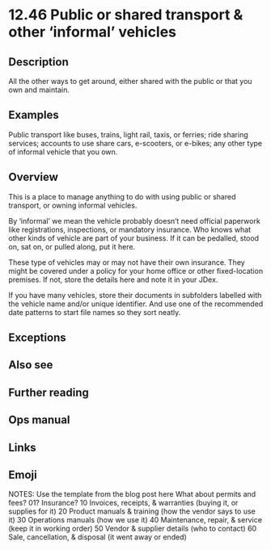 # 12.46 Public or shared transport & other ‘informal’ vehicles

## Description

All the other ways to get around, either shared with the public or that you own and maintain.

## Examples

Public transport like buses, trains, light rail, taxis, or ferries; ride sharing services; accounts to use share cars, e-scooters, or e-bikes; any other type of informal vehicle that you own.

## Overview

This is a place to manage anything to do with using public or shared transport, or owning informal vehicles.

By ‘informal’ we mean the vehicle probably doesn’t need official paperwork like registrations, inspections, or mandatory insurance. Who knows what other kinds of vehicle are part of your business. If it can be pedalled, stood on, sat on, or pulled along, put it here.

These type of vehicles may or may not have their own insurance. They might be covered under a policy for your home office or other fixed-location premises. If not, store the details here and note it in your JDex.

If you have many vehicles, store their documents in subfolders labelled with the vehicle name and/or unique identifier. And use one of the recommended date patterns to start file names so they sort neatly.

## Exceptions

## Also see

## Further reading

## Ops manual

## Links

## Emoji

NOTES:
Use the template from the blog post here
What about permits and fees? 01? Insurance?
10 Invoices, receipts, & warranties (buying it, or supplies for it)
20 Product manuals & training (how the vendor says to use it)
30 Operations manuals (how we use it)
40 Maintenance, repair, & service (keep it in working order)
50 Vendor & supplier details (who to contact)
60 Sale, cancellation, & disposal (it went away or ended)

